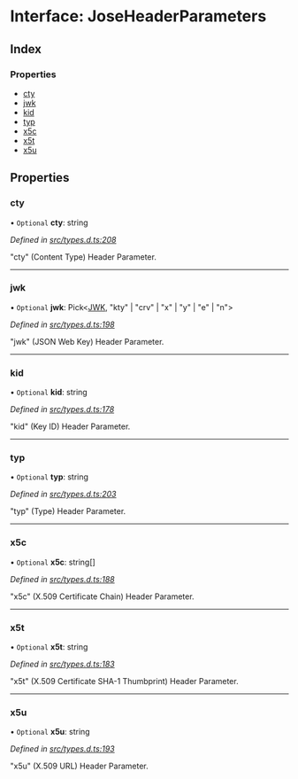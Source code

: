 # Interface: JoseHeaderParameters

## Index

### Properties

* [cty](_types_d_.joseheaderparameters.md#cty)
* [jwk](_types_d_.joseheaderparameters.md#jwk)
* [kid](_types_d_.joseheaderparameters.md#kid)
* [typ](_types_d_.joseheaderparameters.md#typ)
* [x5c](_types_d_.joseheaderparameters.md#x5c)
* [x5t](_types_d_.joseheaderparameters.md#x5t)
* [x5u](_types_d_.joseheaderparameters.md#x5u)

## Properties

### cty

• `Optional` **cty**: string

*Defined in [src/types.d.ts:208](https://github.com/panva/jose/blob/v3.6.2/src/types.d.ts#L208)*

"cty" (Content Type) Header Parameter.

___

### jwk

• `Optional` **jwk**: Pick<[JWK](_types_d_.jwk.md), \"kty\" \| \"crv\" \| \"x\" \| \"y\" \| \"e\" \| \"n\"\>

*Defined in [src/types.d.ts:198](https://github.com/panva/jose/blob/v3.6.2/src/types.d.ts#L198)*

"jwk" (JSON Web Key) Header Parameter.

___

### kid

• `Optional` **kid**: string

*Defined in [src/types.d.ts:178](https://github.com/panva/jose/blob/v3.6.2/src/types.d.ts#L178)*

"kid" (Key ID) Header Parameter.

___

### typ

• `Optional` **typ**: string

*Defined in [src/types.d.ts:203](https://github.com/panva/jose/blob/v3.6.2/src/types.d.ts#L203)*

"typ" (Type) Header Parameter.

___

### x5c

• `Optional` **x5c**: string[]

*Defined in [src/types.d.ts:188](https://github.com/panva/jose/blob/v3.6.2/src/types.d.ts#L188)*

"x5c" (X.509 Certificate Chain) Header Parameter.

___

### x5t

• `Optional` **x5t**: string

*Defined in [src/types.d.ts:183](https://github.com/panva/jose/blob/v3.6.2/src/types.d.ts#L183)*

"x5t" (X.509 Certificate SHA-1 Thumbprint) Header Parameter.

___

### x5u

• `Optional` **x5u**: string

*Defined in [src/types.d.ts:193](https://github.com/panva/jose/blob/v3.6.2/src/types.d.ts#L193)*

"x5u" (X.509 URL) Header Parameter.
